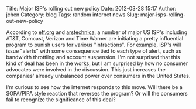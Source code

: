Title: Major ISP's rolling out new policy
Date: 2012-03-28 15:17
Author: jchen
Category: blog
Tags: random internet news
Slug: major-isps-rolling-out-new-policy

According to [eff.org][] and [arstechnica][], a number of major US ISP's
including AT&T, Comcast, Verizon and Time Warner are initiating a pretty
influential program to punish users for various "infractions". For
example, ISP's will issue "alerts" with some consequence tied to each
type of alert, such as bandwidth throttling and account suspension. I'm
not surprised that this kind of deal has been in the works, but I am
surprised by how no consumer advocates were involved in the discussion.
This just increases the companies' already unbalanced power over
consumers in the United States.

I'm curious to see how the internet responds to this move. Will there be
a SOPA/PIPA style reaction that reverses the program? Or will the
consumers fail to recognize the significance of this deal?

  [eff.org]: https://www.eff.org/deeplinks/2012/03/graduated-response-deal-steamrollers-towards-july-1-launch?fucktheRIAA
  [arstechnica]: http://arstechnica.com/tech-policy/news/2011/07/the-six-ways-you-can-appeal-the-new-copyright-alerts.ars
